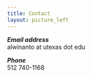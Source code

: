 ```yaml
---
title: Contact
layout: picture_left
---
```


_**Email address**_<br>
alwinanto at utexas dot edu

_**Phone**_<br>
512 740-1168


